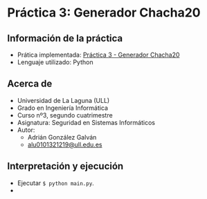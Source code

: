 # Práctica 3: Generador Chacha20

## Información de la práctica
* Prática implementada: [Práctica 3 - Generador Chacha20](https://campusingenieriaytecnologia2122.ull.es/pluginfile.php/3580/mod_assign/intro/PracticaChaCha20.pdf?time=1614596045501)
* Lenguaje utilizado: Python

## Acerca de
- Universidad de La Laguna (ULL)
- Grado en Ingeniería Informática 
- Curso nº3, segundo cuatrimestre
- Asignatura: Seguridad en Sistemas Informáticos
- Autor:
  - Adrián González Galván
  - alu0101321219@ull.edu.es

## Interpretación y ejecución
- Ejecutar `$ python main.py`.
-